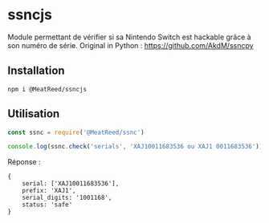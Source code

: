 # ssncjs

Module permettant de vérifier si sa Nintendo Switch est hackable grâce à son numéro de série.
Original in Python : https://github.com/AkdM/ssncpy

## Installation
```
npm i @MeatReed/ssncjs
```

## Utilisation
```js
const ssnc = require('@MeatReed/ssnc')

console.log(ssnc.check('serials', 'XAJ10011683536 ou XAJ1 0011683536'))
```

Réponse :
```
{
    serial: ['XAJ10011683536'],
    prefix: 'XAJ1',
    serial_digits: '1001168',
    status: 'safe'
}
```